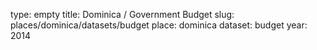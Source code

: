 type: empty
title: Dominica / Government Budget
slug: places/dominica/datasets/budget
place: dominica
dataset: budget
year: 2014

